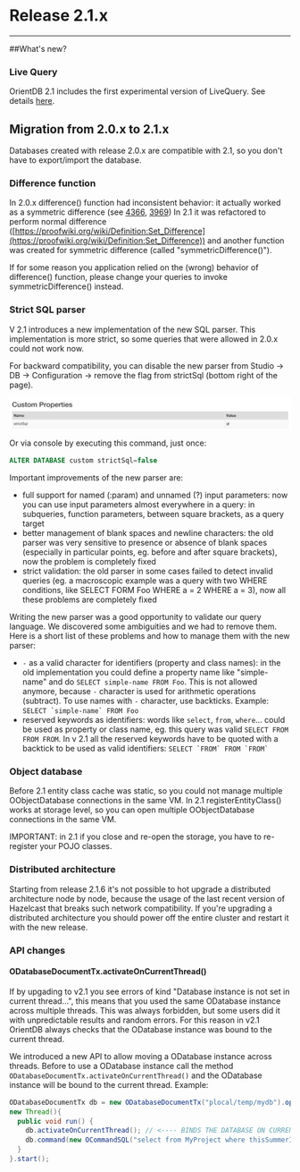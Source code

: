 # Release 2.1.x
____


##What's new?
### Live Query

OrientDB 2.1 includes the first experimental version of LiveQuery. See details  [here](https://github.com/orientechnologies/orientdb-docs/blob/master/Live-Query.md).

## Migration from 2.0.x to 2.1.x

Databases created with release 2.0.x are compatible with 2.1, so you don't have to export/import the database. 

### Difference function

In 2.0.x difference() function had inconsistent behavior: it actually worked as a symmetric difference (see [4366](https://github.com/orientechnologies/orientdb/issues/4366), [3969](https://github.com/orientechnologies/orientdb/issues/3969))
In 2.1 it was refactored to perform normal difference ([https://proofwiki.org/wiki/Definition:Set_Difference](https://proofwiki.org/wiki/Definition:Set_Difference)) and another function was created for symmetric difference (called "symmetricDifference()").

If for some reason you application relied on the (wrong) behavior of difference() function, please change your queries to invoke symmetricDifference() instead.

### Strict SQL parser

V 2.1 introduces a new implementation of the new SQL parser. This implementation is more strict, so some queries that were allowed in 2.0.x could not work now.

For backward compatibility, you can disable the new parser from Studio -> DB -> Configuration -> remove the flag from strictSql (bottom right of the page).

![strictSQL](images/strictSQL.png)

Or via console by executing this command, just once:

```sql
ALTER DATABASE custom strictSql=false
```

Important improvements of the new parser are:
* full support for named (:param) and unnamed (?) input parameters: now you can use input parameters almost everywhere in a query: in subqueries, function parameters, between square brackets, as a query target
* better management of blank spaces and newline characters: the old parser was very sensitive to presence or absence of blank spaces (especially in particular points, eg. before and after square brackets), now the problem is completely fixed
* strict validation: the old parser in some cases failed to detect invalid queries (eg. a macroscopic example was a query with two WHERE conditions, like SELECT FORM Foo WHERE a = 2 WHERE a = 3), now all these problems are completely fixed

Writing the new parser was a good opportunity to validate our query language. We discovered some ambiguities and we had to remove them. Here is a short list of these problems and how to manage them with the new parser:
* ```-``` as a valid character for identifiers (property and class names): in the old implementation you could define a property name like "simple-name" and do ```SELECT simple-name FROM Foo```. This is not allowed anymore, because ```-``` character is used for arithmetic operations (subtract). To use names with  ```-``` character, use backticks. Example:  ```SELECT `simple-name` FROM Foo```
* reserved keywords as identifiers: words like ```select```, ```from```, ```where```... could be used as property or class name, eg. this query was valid ```SELECT FROM FROM FROM```. In v 2.1 all the reserved keywords have to be quoted with a backtick to be used as valid identifiers: ```SELECT `FROM` FROM `FROM` ```

### Object database
Before 2.1 entity class cache was static, so you could not manage multiple OObjectDatabase connections in the same VM. In 2.1 registerEntityClass() works at storage level, so you can open multiple OObjectDatabase connections in the same VM.

IMPORTANT: in 2.1 if you close and re-open the storage, you have to re-register your POJO classes.

### Distributed architecture
Starting from release 2.1.6 it's not possible to hot upgrade a distributed architecture node by node, because the usage of the last recent version of Hazelcast that breaks such network compatibility. If you're upgrading a distributed architecture you should power off the entire cluster and restart it with the new release.

### API changes

#### ODatabaseDocumentTx.activateOnCurrentThread()
If by upgading to v2.1 you see errors of kind "Database instance is not set in current thread...", this means that you used the same ODatabase instance across multiple threads. This was always forbidden, but some users did it with unpredictable results and random errors. For this reason in v2.1 OrientDB always checks that the ODatabase instance was bound to the current thread.

We introduced a new API to allow moving a ODatabase instance across threads. Before to use a ODatabase instance call the method `ODatabaseDocumentTx.activateOnCurrentThread()` and the ODatabase instance will be bound to the current thread. Example:

```java
ODatabaseDocumentTx db = new ODatabaseDocumentTx("plocal/temp/mydb").open("admin", "admin");
new Thread(){
  public void run() {
    db.activateOnCurrentThread(); // <---- BINDS THE DATABASE ON CURRENT THREAD
    db.command(new OCommandSQL("select from MyProject where thisSummerIsVeryHot = true")).execute();
  }
}.start();
```
